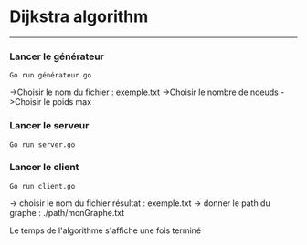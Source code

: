 # Dijkstra algorithm
------------------

### Lancer le générateur

`Go run générateur.go`

->Choisir le nom du fichier : exemple.txt
->Choisir le nombre de noeuds
->Choisir le poids max 



### Lancer le serveur 

`Go run server.go`

### Lancer le client

`Go run client.go`

-> choisir le nom du fichier résultat : exemple.txt
-> donner le path du graphe : ./path/monGraphe.txt

Le temps de l'algorithme s'affiche une fois terminé 
